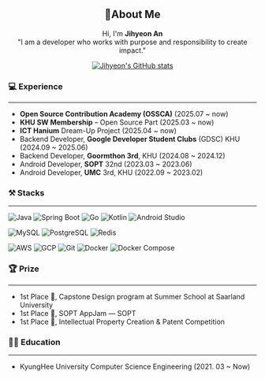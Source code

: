 <div align="center">
  
## 👋About Me
Hi, I'm **Jihyeon An**  
"I am a developer who works with purpose and responsibility to create impact."  

[![Jihyeon's GitHub stats](https://github-readme-stats.vercel.app/api?username=deehyeon)](https://github.com/anuraghazra/github-readme-stats)

</div>

### 💻 Experience  
---  
- **Open Source Contribution Academy (OSSCA)** (2025.07 ~ now)
- **KHU SW Membership** – Open Source Part (2025.03 ~ now)
- **ICT Hanium** Dream-Up Project (2025.04 ~ now)
- Backend Developer, **Google Developer Student Clubs** (GDSC) KHU (2024.09 ~ 2025.06)
- Backend Developer, **Goormthon 3rd**, KHU (2024.08 ~ 2024.12)
- Android Developer, **SOPT** 32nd (2023.03 ~ 2023.06)
- Android Developer, **UMC** 3rd, KHU (2022.09 ~ 2023.02)



### ⚒️ Stacks
---
![Java](https://img.shields.io/badge/Java-007396?style=flat&logo=openjdk&logoColor=white) ![Spring Boot](https://img.shields.io/badge/Spring%20Boot-6DB33F?style=flat&logo=springboot&logoColor=white) ![Go](https://img.shields.io/badge/Go-00ADD8?style=flat&logo=go&logoColor=white)  ![Kotlin](https://img.shields.io/badge/Kotlin-0095D5?style=flat&logo=kotlin&logoColor=white) ![Android Studio](https://img.shields.io/badge/Android%20Studio-3DDC84?style=flat&logo=androidstudio&logoColor=white)  
 

![MySQL](https://img.shields.io/badge/MySQL-4479A1?style=flat&logo=mysql&logoColor=white) ![PostgreSQL](https://img.shields.io/badge/PostgreSQL-4169E1?style=flat&logo=postgresql&logoColor=white) ![Redis](https://img.shields.io/badge/Redis-DC382D?style=flat&logo=redis&logoColor=white)  

![AWS](https://img.shields.io/badge/AWS-232F3E?style=flat&logo=amazonaws&logoColor=white) ![GCP](https://img.shields.io/badge/GCP-4285F4?style=flat&logo=googlecloud&logoColor=white) ![Git](https://img.shields.io/badge/Git-F05032?style=flat&logo=git&logoColor=white) ![Docker](https://img.shields.io/badge/Docker-2496ED?style=flat&logo=docker&logoColor=white) ![Docker Compose](https://img.shields.io/badge/Docker%20Compose-2496ED?style=flat&logo=docker&logoColor=white)       





### 🏆 Prize
---
- 1st Place 🥇, Capstone Design program at Summer School at Saarland University
- 1st Place 🥇, SOPT AppJam — SOPT
- 1st Place 🥇, Intellectual Property Creation & Patent Competition




### 👩‍🏫 Education
---
- KyungHee University Computer Science Engineering (2021. 03 ~ Now)


  
